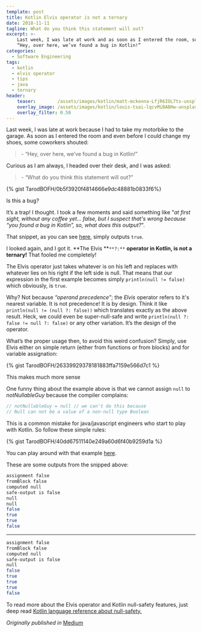 ```yaml
---
template: post
title: Kotlin Elvis operator is not a ternary
date: 2018-11-11
tagline: What do you think this statement will out?
excerpt: >- 
    Last week, I was late at work and as soon as I entered the room, some coworkers shouted:
    “Hey, over here, we’ve found a bug in Kotlin!”
categories:
  - Software Engineering
tags:
  - kotlin
  - elvis operator
  - tips
  - java
  - ternary
header:
    teaser:        /assets/images/kotlin/matt-mckenna-LfjR6IOL7ts-unsplash-hdpi.jpg
    overlay_image: /assets/images/kotlin/louis-tsai-lqcvMiBABHw-unsplash-xxhdpi.jpg
    overlay_filter: 0.50
---
```

Last week, I was late at work because I had to take my motorbike to the garage.
As soon as I entered the room and even before I could change my shoes, some coworkers shouted:

> \- “Hey, over here, we’ve found a bug in Kotlin!”

Curious as I am always, I headed over their desk, and I was asked:

> \- “What do you think this statement will out?”

{% gist TarodBOFH/0b5f3920f4814666e9dc48881b0833f6%}
<figcaption>Is this a bug?</figcaption>

It’s a trap! I thought. I took a few moments and said something like "*at first sight, without any coffee yet... false, 
but I suspect that's wrong because “you found a bug in Kotlin”, so, what does this output?*".

That snippet, as you can see [here](https://play.kotlinlang.org/#eyJ2ZXJzaW9uIjoiMS4zLVJDIiwicGxhdGZvcm0iOiJqYXZhIiwiYXJncyI6IiIsIm5vbmVNYXJrZXJzIjp0cnVlLCJ0aGVtZSI6ImlkZWEiLCJmb2xkZWRCdXR0b24iOnRydWUsInJlYWRPbmx5IjpmYWxzZSwiY29kZSI6Ii8qKlxuICogWW91IGNhbiBlZGl0LCBydW4sIGFuZCBzaGFyZSB0aGlzIGNvZGUuIFxuICogcGxheS5rb3RsaW5sYW5nLm9yZyBcbiAqL1xuXG5mdW4gbWFpbigpIHtcbiAgICBwcmludGxuKG51bGwgIT0gbnVsbCA/OiBmYWxzZSlcbn0ifQ==), simply outputs `true`.

I looked again, and I got it. **The Elvis **`**?:**` **operator in Kotlin, is not a ternary!** That fooled me completely!

The Elvis operator just takes whatever is on his left and replaces with whatever lies on his right if the left side is 
null.
That means that our expression in the first example becomes simply `println(null != false)` which obviously, is `true`.

Why? Not because *“operand precedence”*; the *Elvis* operator refers to it's nearest variable.
It is not precedence! It is by design. 
Think it like `println(null != (null ?: false))` which translates exactly as the above result.
Heck, we could even be super-null-safe and write `println(null ?: false != null ?: false)` or any other variation.
It’s the design of the operator.

What’s the proper usage then, to avoid this weird confusion?
Simply, use Elvis either on simple return (either from functions or from blocks) and for variable assignation:

{% gist TarodBOFH/26339929378181883ffa7159e566d7c1 %}
<figcaption>This makes much more sense</figcaption>

One funny thing about the example above is that we cannot assign `null` to *notNullableGuy* because the compiler
complains:

```kotlin
// notNullableGuy = null // we can't do this because   
// Null can not be a value of a non-null type Boolean
```
This is a common mistake for java/javascript engineers who start to play with Kotlin. So follow these simple rules:

{% gist TarodBOFH/40dd67511140e249a60d6f40b9259d1a %}
<figcaption>You can play around with that example <a href="https://pl.kotl.in/HkmPmQUam" data-href="https://pl.kotl.in/HkmPmQUam" class="markup--anchor markup--figure-anchor" rel="noopener" target="_blank">here</a>.</figcaption>

These are some outputs from the snipped above:

```bash
assignment false  
fromBlock false  
computed null  
safe-output is false  
null  
null  
false  
true  
true  
false
```
* * *
```bash
assignment false  
fromBlock false  
computed null  
safe-output is false  
null  
false  
true  
true  
true  
false
```

To read more about the Elvis operator and Kotlin null-safety features, just deep read [Kotlin language reference about null-safety.](https://kotlinlang.org/docs/reference/null-safety.html)

_Originally published in_ [<i class="fab fa-fw fa-medium"></i>Medium](https://medium.com/@juan_ara/kotlin-elvis-operator-is-not-a-ternary-8f7af0eb15af)
